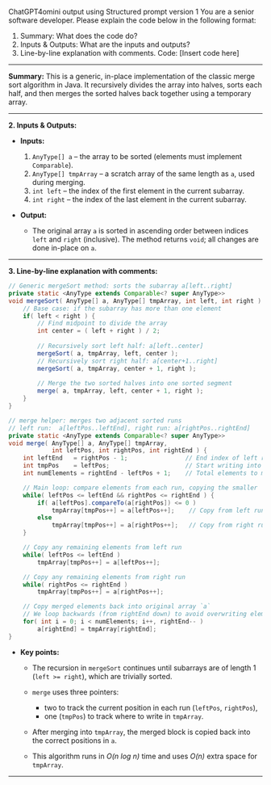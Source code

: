 ChatGPT4omini output using Structured prompt version 1
You are a senior software developer. Please explain the code below in the following format:
1. Summary: What does the code do?
2. Inputs & Outputs: What are the inputs and outputs?
3. Line-by-line explanation with comments.
Code:
[Insert code here]

-----------------------------------------------------------------------------------------------------
**Summary:**
This is a generic, in-place implementation of the classic merge sort algorithm in Java. It recursively divides the array into halves, sorts each half, and then merges the sorted halves back together using a temporary array.

---

**2. Inputs & Outputs:**

* **Inputs:**

  1. `AnyType[] a` – the array to be sorted (elements must implement `Comparable`).
  2. `AnyType[] tmpArray` – a scratch array of the same length as `a`, used during merging.
  3. `int left` – the index of the first element in the current subarray.
  4. `int right` – the index of the last element in the current subarray.
* **Output:**

  * The original array `a` is sorted in ascending order between indices `left` and `right` (inclusive). The method returns `void`; all changes are done in-place on `a`.

---

**3. Line-by-line explanation with comments:**

```java
// Generic mergeSort method: sorts the subarray a[left..right]
private static <AnyType extends Comparable<? super AnyType>>
void mergeSort( AnyType[] a, AnyType[] tmpArray, int left, int right ) {
    // Base case: if the subarray has more than one element
    if( left < right ) {
        // Find midpoint to divide the array
        int center = ( left + right ) / 2;
        
        // Recursively sort left half: a[left..center]
        mergeSort( a, tmpArray, left, center );
        // Recursively sort right half: a[center+1..right]
        mergeSort( a, tmpArray, center + 1, right );
        
        // Merge the two sorted halves into one sorted segment
        merge( a, tmpArray, left, center + 1, right );
    }
}

// merge helper: merges two adjacent sorted runs
// left run:  a[leftPos..leftEnd], right run: a[rightPos..rightEnd]
private static <AnyType extends Comparable<? super AnyType>>
void merge( AnyType[] a, AnyType[] tmpArray,
            int leftPos, int rightPos, int rightEnd ) {
    int leftEnd   = rightPos - 1;                // End index of left run
    int tmpPos    = leftPos;                     // Start writing into tmpArray here
    int numElements = rightEnd - leftPos + 1;    // Total elements to merge

    // Main loop: compare elements from each run, copying the smaller
    while( leftPos <= leftEnd && rightPos <= rightEnd ) {
        if( a[leftPos].compareTo(a[rightPos]) <= 0 )
            tmpArray[tmpPos++] = a[leftPos++];    // Copy from left run
        else
            tmpArray[tmpPos++] = a[rightPos++];   // Copy from right run
    }

    // Copy any remaining elements from left run
    while( leftPos <= leftEnd )
        tmpArray[tmpPos++] = a[leftPos++];

    // Copy any remaining elements from right run
    while( rightPos <= rightEnd )
        tmpArray[tmpPos++] = a[rightPos++];

    // Copy merged elements back into original array `a`
    // We loop backwards (from rightEnd down) to avoid overwriting elements
    for( int i = 0; i < numElements; i++, rightEnd-- )
        a[rightEnd] = tmpArray[rightEnd];
}
```

* **Key points:**

  * The recursion in `mergeSort` continues until subarrays are of length 1 (`left >= right`), which are trivially sorted.
  * `merge` uses three pointers:

    * two to track the current position in each run (`leftPos`, `rightPos`),
    * one (`tmpPos`) to track where to write in `tmpArray`.
  * After merging into `tmpArray`, the merged block is copied back into the correct positions in `a`.
  * This algorithm runs in *O(n log n)* time and uses *O(n)* extra space for `tmpArray`.

-----------------------------------------------------------------------------------------------------